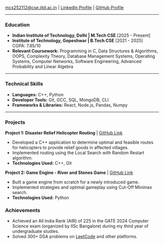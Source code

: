 [mcs252112@cse.iitd.ac.in](mailto:mcs252112@cse.iitd.ac.in) | [LinkedIn Profile](https://www.linkedin.com/in/kunal-dhyani-183386226/) | [GitHub Profile](https://github.com/KunalDhyani22)

---

### Education

- **Indian Institute of Technology, Delhi | M.Tech CSE** [2025 - Present]
- **Institute of Technology, Gopeshwar | B.Tech CSE** [2021 - 2025]\
  CGPA: 7.85/10
- **Relevant Coursework:** Programming in C, Data Structures & Algorithms, OOPS, Complexity Theory, Database Management Systems, Operating Systems, Computer Networks, Software Engineering, Advanced Probability and Linear Algebra

---

### Technical Skills
- **Languages:** C++, Python
- **Developer Tools:** Git, GCC, SQL, MongoDB, CLI
- **Frameworks & Libraries:** React, Node.js, Pandas, Numpy

---

### Projects

**Project 1: Disaster Relief Helicopter Routing** | [GitHub Link](https://github.com/KunalDhyani22/Artificial-Intelligence-Disaster-Relief-Helicopter-Routing)
- Developed a C++ application to determine optimal and feasible routes for helicopters to provide relief goods in affected villages.
- Implemented routing using the Local Search with Random Restart algorithm.
- **Technologies Used:** C++, Git

**Project 2: Game Engine - River and Stones Game** | [GitHub Link](https://github.com/KunalDhyani22/Game-Engine-Stone-and-River)
- Built a game engine from scratch for a newly introduced game.
- Implemented strategies and optimal gameplay using Cut-Off Minimax search.
- **Technologies Used:** Python

### Achievements

- Achieved an All India Rank (AIR) of 225 in the GATE 2024 Computer Science exam (organized by IISc Bangalore) during my third year of undergraduate studies.
- Solved 300+ DSA problems on [LeetCode](https://leetcode.com/u/Kunal_Dhyani/) and other platforms.
